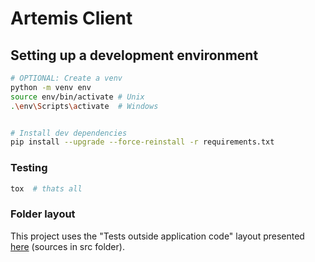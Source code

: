 # Artemis Client


## Setting up a development environment
```bash
# OPTIONAL: Create a venv
python -m venv env
source env/bin/activate # Unix
.\env\Scripts\activate  # Windows


# Install dev dependencies
pip install --upgrade --force-reinstall -r requirements.txt
```


### Testing

```bash
tox  # thats all
```

### Folder layout
This project uses the "Tests outside application code" layout presented [here](https://docs.pytest.org/en/6.2.x/goodpractices.html#test-discovery) (sources in src folder). 